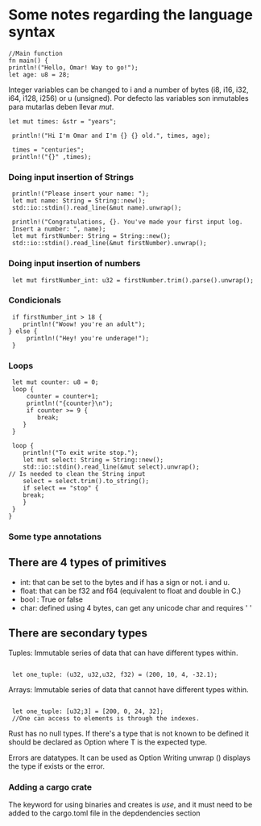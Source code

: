 <h1> Some notes regarding the language syntax </h1>
<p>
    
    //Main function
    fn main() {
    println!("Hello, Omar! Way to go!");
    let age: u8 = 28;

</p> 

<p>
    Integer variables can be changed to i and a number of bytes
     (i8, i16, i32, i64, i128, i256) or u (unsigned).
     Por defecto las variables son inmutables para mutarlas deben llevar <i>mut</i>.
     
</p>

    let mut times: &str = "years";

     println!("Hi I'm Omar and I'm {} {} old.", times, age);

     times = "centuries";
     println!("{}" ,times);
<h3> Doing input insertion of Strings </h3>
<p>
    
     println!("Please insert your name: ");
     let mut name: String = String::new();
     std::io::stdin().read_line(&mut name).unwrap();

     println!("Congratulations, {}. You've made your first input log. 
     Insert a number: ", name);
     let mut firstNumber: String = String::new();
     std::io::stdin().read_line(&mut firstNumber).unwrap();
     
</p>
<h3> Doing input insertion of numbers </h3>
<p>
    
     let mut firstNumber_int: u32 = firstNumber.trim().parse().unwrap();
</p>    
<h3> Condicionals </h3>
<p>
    
     if firstNumber_int > 18 {
        println!("Woow! you're an adult");
    } else {
         println!("Hey! you're underage!");
     }
</p>    
<h3> Loops </h3>
<p>
    
     let mut counter: u8 = 0;
     loop {
         counter = counter+1;
         println!("{counter}\n");
         if counter >= 9 {
            break;
        }
     }

     loop {
        println!("To exit write stop.");
        let mut select: String = String::new(); 
        std::io::stdin().read_line(&mut select).unwrap();
    // Is needed to clean the String input
        select = select.trim().to_string();
        if select == "stop" {
        break;
        }
     }
    }

</p>
<h3> Some type annotations </h3>

## There are 4 types of primitives
<ul>
    <li>int: that can be set to the bytes and if has a sign or not. i and u.</li>
    <li>float: that can be f32 and f64 (equivalent to float and double in C.)</li>
    <li>bool : True or false</li>
    <li>char: defined using 4 bytes, can get any unicode char and requires ' ' </li>
</ul>

## There are secondary types
<p>Tuples: Immutable series of data that can have different types within. </p>
<code>
 let one_tuple: (u32, u32,u32, f32) = (200, 10, 4, -32.1); 
</code>

<p>Arrays: Immutable series of data that cannot have different types within. </p>
<code>
 let one_tuple: [u32;3] = [200, 0, 24, 32]; 
 //One can access to elements is through the indexes.
</code>

<p>Rust has no null types. If there's a type that is not known to be defined
it should be declared as Option<T> where T is the expected type. 
</p>


<p>Errors are datatypes. It can be used as Option<T, E>
Writing unwrap () displays the type if exists or the error.
</p>

<h3> Adding a cargo crate </h3>
<p>
    The keyword for using binaries and creates is <i>use</i>, 
    and it must need to be added to the cargo.toml file 
    in the depdendencies section
</p>
